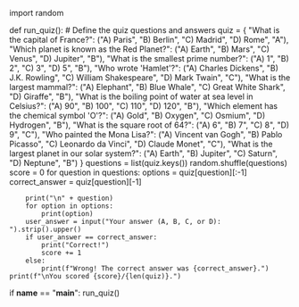import random

def run_quiz():
    # Define the quiz questions and answers
    quiz = {
        "What is the capital of France?": ("A) Paris", "B) Berlin", "C) Madrid", "D) Rome", "A"),
        "Which planet is known as the Red Planet?": ("A) Earth", "B) Mars", "C) Venus", "D) Jupiter", "B"),
        "What is the smallest prime number?": ("A) 1", "B) 2", "C) 3", "D) 5", "B"),
        "Who wrote 'Hamlet'?": ("A) Charles Dickens", "B) J.K. Rowling", "C) William Shakespeare", "D) Mark Twain", "C"),
        "What is the largest mammal?": ("A) Elephant", "B) Blue Whale", "C) Great White Shark", "D) Giraffe", "B"),
        "What is the boiling point of water at sea level in Celsius?": ("A) 90", "B) 100", "C) 110", "D) 120", "B"),
        "Which element has the chemical symbol 'O'?": ("A) Gold", "B) Oxygen", "C) Osmium", "D) Hydrogen", "B"),
        "What is the square root of 64?": ("A) 6", "B) 7", "C) 8", "D) 9", "C"),
        "Who painted the Mona Lisa?": ("A) Vincent van Gogh", "B) Pablo Picasso", "C) Leonardo da Vinci", "D) Claude Monet", "C"),
        "What is the largest planet in our solar system?": ("A) Earth", "B) Jupiter", "C) Saturn", "D) Neptune", "B")
    }
    questions = list(quiz.keys())
    random.shuffle(questions)
    score = 0
    for question in questions:
        options = quiz[question][:-1]  
        correct_answer = quiz[question][-1]  

        print("\n" + question)
        for option in options:
            print(option)
        user_answer = input("Your answer (A, B, C, or D): ").strip().upper()
        if user_answer == correct_answer:
            print("Correct!")
            score += 1
        else:
            print(f"Wrong! The correct answer was {correct_answer}.")
    print(f"\nYou scored {score}/{len(quiz)}.")

if __name__ == "__main__":
    run_quiz()
